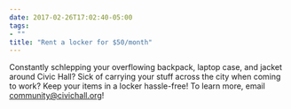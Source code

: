 ```yaml
---
date: 2017-02-26T17:02:40-05:00
tags:
- ""
title: "Rent a locker for $50/month"
---
```

Constantly schlepping your overflowing backpack, laptop case, and jacket around Civic Hall? Sick of carrying your stuff across the city when coming to work? Keep your items in a locker hassle-free! To learn more, email <community@civichall.org>!
